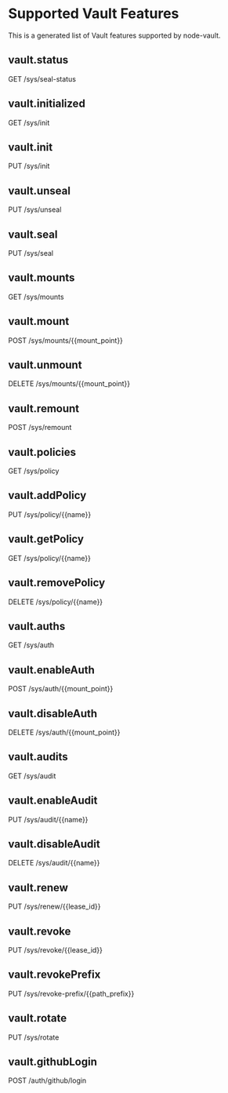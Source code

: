 # Supported Vault Features

 This is a generated list of Vault features supported by node-vault.

## vault.status

GET /sys/seal-status

## vault.initialized

GET /sys/init

## vault.init

PUT /sys/init

## vault.unseal

PUT /sys/unseal

## vault.seal

PUT /sys/seal

## vault.mounts

GET /sys/mounts

## vault.mount

POST /sys/mounts/{{mount_point}}

## vault.unmount

DELETE /sys/mounts/{{mount_point}}

## vault.remount

POST /sys/remount

## vault.policies

GET /sys/policy

## vault.addPolicy

PUT /sys/policy/{{name}}

## vault.getPolicy

GET /sys/policy/{{name}}

## vault.removePolicy

DELETE /sys/policy/{{name}}

## vault.auths

GET /sys/auth

## vault.enableAuth

POST /sys/auth/{{mount_point}}

## vault.disableAuth

DELETE /sys/auth/{{mount_point}}

## vault.audits

GET /sys/audit

## vault.enableAudit

PUT /sys/audit/{{name}}

## vault.disableAudit

DELETE /sys/audit/{{name}}

## vault.renew

PUT /sys/renew/{{lease_id}}

## vault.revoke

PUT /sys/revoke/{{lease_id}}

## vault.revokePrefix

PUT /sys/revoke-prefix/{{path_prefix}}

## vault.rotate

PUT /sys/rotate

## vault.githubLogin

POST /auth/github/login
